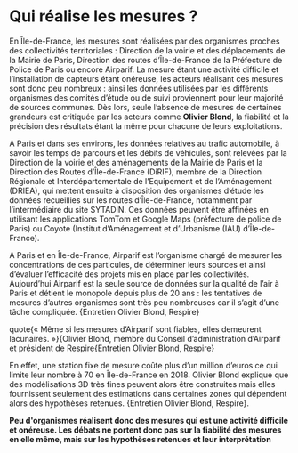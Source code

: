 # Qui réalise les mesures ?

En Île-de-France, les mesures sont réalisées par des organismes proches des collectivités territoriales : Direction de la voirie et des déplacements de la Mairie de Paris, Direction des routes d’Île-de-France de la Préfecture de Police de Paris ou encore Airparif. La mesure étant une activité difficile et l’installation de capteurs étant onéreuse, les acteurs réalisant ces mesures sont donc peu nombreux : ainsi les données utilisées par les différents organismes des comités d’étude ou de suivi proviennent pour leur majorité de sources communes. Dès lors, seule l’absence de mesures de certaines grandeurs est critiquée par les acteurs comme **Olivier Blond**, la fiabilité et la précision des résultats étant la même pour chacune de leurs exploitations.

A Paris et dans ses environs, les données relatives au trafic automobile, à savoir les temps de parcours et les débits de véhicules, sont relevées par la Direction de la voirie et des aménagements de la Mairie de Paris et la Direction des Routes d’Île-de-France (DiRIF), membre de la Direction Régionale et Interdépartementale de l’Equipement et de l’Aménagement (DRIEA), qui mettent ensuite à disposition des organismes d’étude les données recueillies sur les routes d’Île-de-France, notamment par l’intermédiaire du site SYTADIN. Ces données peuvent être affinées en utilisant les applications TomTom et Google Maps (préfecture de police de Paris) ou Coyote (Institut d’Aménagement et d’Urbanisme (IAU) d’Île-de-France). 

A Paris et en Île-de-France, Airparif est l’organisme chargé de mesurer les concentrations de ces particules, de déterminer leurs sources et ainsi d’évaluer l’efficacité des projets mis en place par les collectivités. Aujourd’hui Airparif est la seule source de données sur la qualité de l’air à Paris et détient le monopole depuis plus de 20 ans : les tentatives de mesures d’autres organismes sont très peu nombreuses car il s’agit d’une tâche compliquée. {Entretien Olivier Blond, Respire}

quote{« Même si les mesures d’Airparif sont fiables, elles demeurent lacunaires. »}{Olivier Blond, membre du Conseil d’administration d’Airparif et président de Respire{Entretien Olivier Blond, Respire}

En effet, une station fixe de mesure coûte plus d’un million d’euros ce qui limite leur nombre à 70 en Île-de-France en 2018. Olivier Blond explique que des modélisations 3D très fines peuvent alors être construites mais elles fournissent seulement des estimations dans certaines zones qui dépendent alors des hypothèses retenues. {Entretien Olivier Blond, Respire}. 

**Peu d'organismes réalisent donc des mesures qui est une activité difficile et onéreuse. Les débats ne portent donc pas sur la fiabilité des mesures en elle même, mais sur les hypothèses retenues et leur interprétation**




